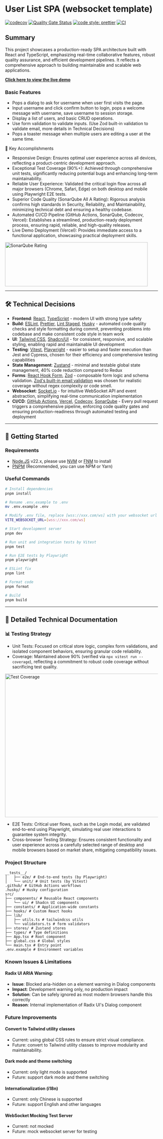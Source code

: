 # User List SPA (websocket template)

[![codecov](https://codecov.io/gh/john-data-chen/websocket-template/graph/badge.svg?token=FoJ3e75P37)](https://codecov.io/gh/john-data-chen/websocket-template)
[![Quality Gate Status](https://sonarcloud.io/api/project_badges/measure?project=john-data-chen_websocket-template&metric=alert_status)](https://sonarcloud.io/summary/new_code?id=john-data-chen_websocket-template)
[![code style: prettier](https://img.shields.io/badge/code_style-prettier-ff69b4.svg?style=flat-square)](https://github.com/prettier/prettier)
[![CI](https://github.com/john-data-chen/websocket-template/actions/workflows/CI.yml/badge.svg?branch=main)](https://github.com/john-data-chen/websocket-template/actions/workflows/CI.yml)

## Summary

This project showcases a production-ready SPA architecture built with React and TypeScript, emphasizing real-time collaborative features, robust quality assurance, and efficient development pipelines. It reflects a comprehensive approach to building maintainable and scalable web applications.

**[Click here to view the live demo](https://websocket-template.vercel.app/)**

### Basic Features

- Pops a dialog to ask for username when user first visits the page.
- Input username and click confirm button to login, pops a welcome message with username, save username to session storage.
- Display a list of users, and basic CRUD operations.
- Use form validation to validate inputs. (Use Zod built-in validation to validate email, more details in Technical Decisions)
- Pops a toaster message when multiple users are editing a user at the same time.

🌟 Key Accomplishments

- Responsive Design: Ensures optimal user experience across all devices, reflecting a product-centric development approach.
- Exceptional Test Coverage (90%+): Achieved through comprehensive unit tests, significantly reducing potential bugs and enhancing long-term maintainability.
- Reliable User Experience: Validated the critical login flow across all major browsers (Chrome, Safari, Edge) on both desktop and mobile using Playwright E2E tests.
- Superior Code Quality (SonarQube All A Rating): Rigorous analysis confirms high standards in Security, Reliability, and Maintainability, minimizing technical debt and ensuring a healthy codebase.
- Automated CI/CD Pipeline (GitHub Actions, SonarQube, Codecov, Vercel): Establishes a streamlined, production-ready deployment process, ensuring rapid, reliable, and high-quality releases.
- Live Demo Deployment (Vercel): Provides immediate access to a functional application, showcasing practical deployment skills.

<img src="./public/screenshots/sonarqube screenshot.png" alt="SonarQube Rating" width="470" height="145">

---

## 🛠️ Technical Decisions

- **Frontend**: [React](https://reactjs.org/), [TypeScript](https://www.typescriptlang.org/) - modern UI with strong type safety
- **Build**: [ESLint](https://eslint.org/), [Prettier](https://prettier.io/), [Lint Staged](https://github.com/okonet/lint-staged), [Husky](https://github.com/typicode/husky) - automated code quality checks and style formatting during commit, preventing problems into codebase and make consistent code style in team work
- **UI**: [Tailwind CSS](https://tailwindcss.com/), [Shadcn/UI](https://ui.shadcn.com/) - for consistent, responsive, and scalable styling, enabling rapid and maintainable UI development
- **Testing**: [Vitest](https://vitest.dev/), [Playwright](https://playwright.dev/) - easier to setup and faster execution than Jest and Cypress, chosen for their efficiency and comprehensive testing capabilities
- **State Management**: [Zustand](https://zustand-demo.pmnd.rs/) - minimal and testable global state management, 40% code reduction compared to Redux
- **Forms**: [React Hook Form](https://react-hook-form.com/), [Zod](https://zod.dev/) - composable form logic and schema validation. [Zod's built-in email validation](https://zod.dev/api#emails) was chosen for realistic coverage without regex complexity or code smell.
- **Websocket**: [Socket.io](https://socket.io/) - for intuitive WebSocket API and event abstraction, simplifying real-time communication implementation
- **CI/CD**: [GitHub Actions](https://github.com/features/actions), [Vercel](https://vercel.com/home), [Codecov](https://codecov.io/), [SonarQube](https://sonarcloud.io/) - Every pull request triggers a comprehensive pipeline, enforcing code quality gates and ensuring production-readiness through automated testing and deployment

---

## 🚀 Getting Started

### Requirements

- [Node.JS](https://nodejs.org/en/download/) v22.x, please use [NVM](https://github.com/nvm-sh/nvm) or [FNM](https://github.com/Schniz/fnm) to install
- [PNPM](https://pnpm.io/) (Recommended, you can use NPM or Yarn)

### Useful Commands

```bash
# Install dependencies
pnpm install

# Rename .env.example to .env
mv .env.example .env

# Modify .env file, replace [wss://xxx.com/ws] with your websocket url
VITE_WEBSOCKET_URL=[wss://xxx.com/ws]

# Start development server
pnpm dev

# Run unit and integration tests by Vitest
pnpm test

# Run E2E tests by Playwright
pnpm playwright

# ESLint fix
pnpm lint

# Format code
pnpm format

# Build
pnpm build
```

---

## 📖 Detailed Technical Documentation

### 📊 Testing Strategy

- Unit Tests: Focused on critical store logic, complex form validations, and isolated component behaviors, ensuring granular code reliability.
- Coverage: Maintained above 90% (verified via `npx vitest run --coverage`), reflecting a commitment to robust code coverage without sacrificing test quality.

<img src="./public/screenshots/test coverage.png" alt="Test Coverage" width="723" height="472">

- E2E Tests: Critical user flows, such as the Login modal, are validated end-to-end using Playwright, simulating real user interactions to guarantee system integrity.
- Cross-browser Testing Strategy: Ensures consistent functionality and user experience across a carefully selected range of desktop and mobile browsers based on market share, mitigating compatibility issues.

### Project Structure

```text
__tests__/
│   ├── e2e/ # End-to-end tests (by Playwright)
│   └── unit/ # Unit tests (by Vitest)
.github/ # GitHub Actions workflows
.husky/ # Husky configuration
src/
├── components/ # Reusable React components
│   └── ui/ # Shadcn UI components
├── constants/ # Application-wide constants
├── hooks/ # Custom React hooks
├── lib/
│   ├── utils.ts # tailwindcss utils
│   └── validators.ts # form validators
├── stores/ # Zustand stores
├── types/ # Type definitions
├── App.tsx # Root component
├── global.css # Global styles
└── main.tsx # Entry point
.env.example # Environment variables
```

### Known Issues & Limitations

#### Radix UI ARIA Warning:

- **Issue**: Blocked aria-hidden on a element warning in Dialog components
- **Impact**: Development warning only, no production impact
- **Solution**: Can be safely ignored as most modern browsers handle this correctly
- **Reason**: Internal implementation of Radix UI's Dialog component

### Future Improvements

#### Convert to Tailwind utility classes

- Current: using global CSS rules to ensure strict visual compliance.
- Future: convert to Tailwind utility classes to improve modularity and maintainability.

#### Dark mode and theme switching

- Current: only light mode is supported
- Future: support dark mode and theme switching

#### Internationalization (i18n)

- Current: only Chinese is supported
- Future: support English and other languages

#### WebSocket Mocking Test Server

- Current: not mocked
- Future: mock websocket server for testing
